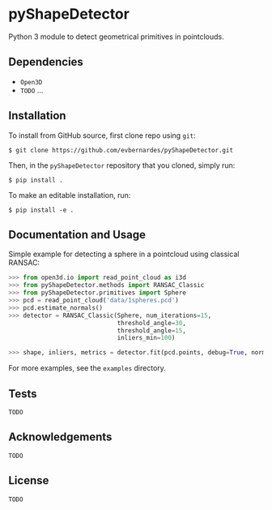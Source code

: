 # pyShapeDetector

Python 3 module to detect geometrical primitives in pointclouds.

## Dependencies

- `Open3D`
- `TODO` ...



## Installation

To install from GitHub source, first clone repo using `git`:

    $ git clone https://github.com/evbernardes/pyShapeDetector.git

Then, in the `pyShapeDetector` repository that you cloned, simply run:

    $ pip install .

To make an editable installation, run:

    $ pip install -e .

## Documentation and Usage

Simple example for detecting a sphere in a pointcloud using classical RANSAC:

``` python
>>> from open3d.io import read_point_cloud as i3d
>>> from pyShapeDetector.methods import RANSAC_Classic
>>> from pyShapeDetector.primitives import Sphere
>>> pcd = read_point_cloud('data/1spheres.pcd')
>>> pcd.estimate_normals()
>>> detector = RANSAC_Classic(Sphere, num_iterations=15,
                              threshold_angle=30,
                              threshold_angle=15,
                              inliers_min=100)

>>> shape, inliers, metrics = detector.fit(pcd.points, debug=True, normals=normals)
```

For more examples, see the `examples` directory.

## Tests

`TODO`

## Acknowledgements

`TODO`

## License

`TODO`

